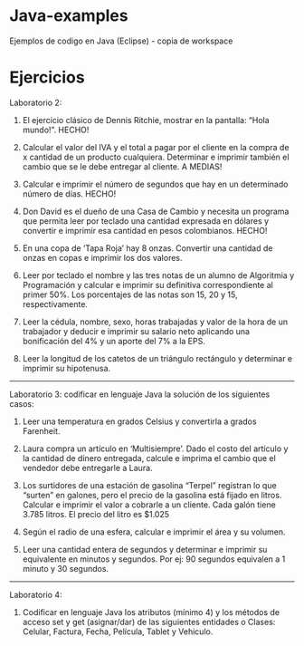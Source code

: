 Java-examples
=============

Ejemplos de codigo en Java (Eclipse) - copia de workspace

Ejercicios
==========

Laboratorio 2:
 
1. El ejercicio clásico de Dennis Ritchie, mostrar en la pantalla: “Hola mundo!”. HECHO!
 
2. Calcular el valor del IVA y el total a pagar por el cliente en la compra de x cantidad de un producto cualquiera. Determinar e imprimir también el cambio que se le debe entregar al cliente. A MEDIAS!
 
3. Calcular e imprimir el número de segundos que hay en un determinado número de días. HECHO!
 
4. Don David es el dueño de una Casa de Cambio y necesita un programa que permita leer por teclado una cantidad expresada en dólares y convertir e imprimir esa cantidad en pesos colombianos. HECHO!
 
5. En una copa de ‘Tapa Roja’ hay 8 onzas. Convertir una cantidad de onzas en copas e imprimir los dos valores.
 
6. Leer por teclado el nombre y las tres notas de un alumno de Algoritmia y Programación y calcular e imprimir su definitiva correspondiente al primer 50%. Los porcentajes de las notas son 15, 20 y 15, respectivamente.
 
7. Leer la cédula, nombre, sexo, horas trabajadas y valor de la hora de un trabajador y deducir e imprimir su salario neto aplicando una bonificación del 4% y un aporte del 7% a la EPS.
 
8. Leer la longitud de los catetos de un triángulo rectángulo y determinar e imprimir su hipotenusa.
 
---------------------------------------------------------------------------------------
 
Laboratorio 3: codificar en lenguaje Java la solución de los siguientes casos:
 
1. Leer una temperatura en grados Celsius y convertirla a grados Farenheit.
 
2. Laura compra un artículo en ‘Multisiempre’. Dado el costo del artículo y la cantidad de dinero entregada, calcule e imprima el cambio que el vendedor debe entregarle a Laura.
 
3. Los surtidores de una estación de gasolina “Terpel” registran lo que “surten” en galones, pero el precio de la gasolina está fijado en litros. Calcular e imprimir el valor a cobrarle a un cliente. Cada galón tiene 3.785 litros. El precio del litro es $1.025
 
4. Según el radio de una esfera, calcular e imprimir el área y su volumen.
 
5. Leer una cantidad entera de segundos y determinar e imprimir su equivalente en minutos y segundos. Por ej: 90 segundos equivalen a 1 minuto y 30 segundos.
 
---------------------------------------------------------------------------------------
 
Laboratorio 4: 

1. Codificar en lenguaje Java los atributos (mínimo 4) y los métodos de acceso set y get (asignar/dar) de las siguientes entidades o Clases: Celular, Factura, Fecha, Película, Tablet y Vehiculo.
